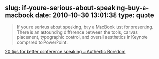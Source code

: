 slug: if-youre-serious-about-speaking-buy-a-macbook
date: 2010-10-30 13:01:38
type: quote
---

> If you’re serious about speaking, buy a MacBook just for presenting. There is an astounding difference between the tools, canvas placement, typographic control, and overall aesthetics in Keynote compared to PowerPoint.

[20 tips for better conference speaking ~ Authentic Boredom](http://cameronmoll.com/archives/2009/02/20_tips_better_conference_speaking/)

